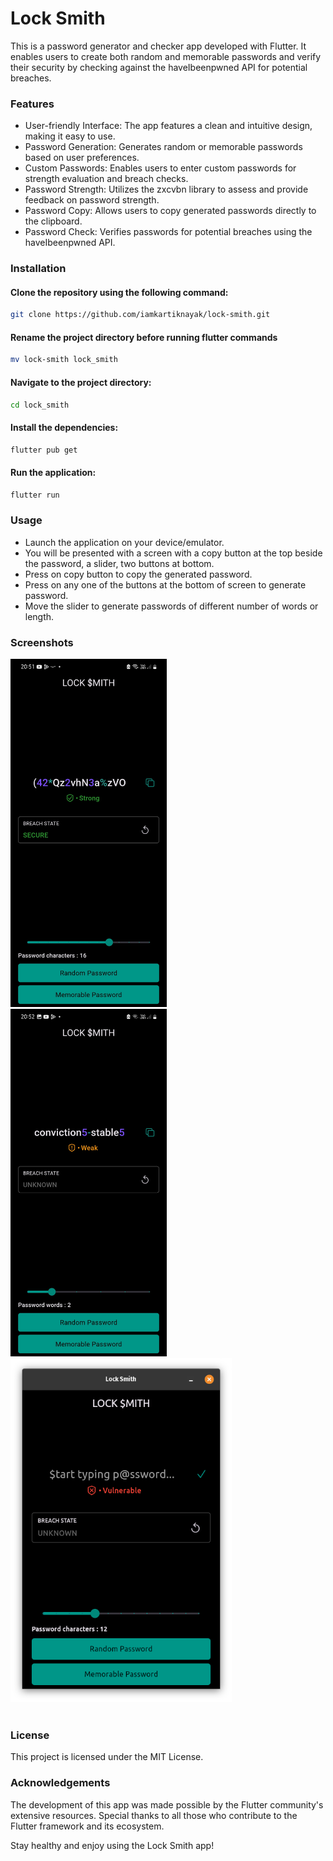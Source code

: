 # Lock Smith

This is a password generator and checker app developed with Flutter. It enables users to create both random and memorable passwords and verify their security by checking against the haveIbeenpwned API for potential breaches.

### Features

- User-friendly Interface: The app features a clean and intuitive design, making it easy to use.
- Password Generation: Generates random or memorable passwords based on user preferences.
- Custom Passwords: Enables users to enter custom passwords for strength evaluation and breach checks.
- Password Strength: Utilizes the zxcvbn library to assess and provide feedback on password strength.
- Password Copy: Allows users to copy generated passwords directly to the clipboard.
- Password Check: Verifies passwords for potential breaches using the haveIbeenpwned API.

### Installation

#### Clone the repository using the following command:

```bash
git clone https://github.com/iamkartiknayak/lock-smith.git
```

#### Rename the project directory before running flutter commands

```bash
mv lock-smith lock_smith
```

#### Navigate to the project directory:

```bash
cd lock_smith
```

#### Install the dependencies:

```bash
flutter pub get
```

#### Run the application:

```bash
flutter run
```

### Usage

- Launch the application on your device/emulator.
- You will be presented with a screen with a copy button at the top beside the password, a slider, two buttons at bottom.
- Press on copy button to copy the generated password.
- Press on any one of the buttons at the bottom of screen to generate password.
- Move the slider to generate passwords of different number of words or length.

### Screenshots

<img src="./screenshots/0.jpg" alt="Example Image" width="250">&nbsp;&nbsp;&nbsp;
<img src="./screenshots/1.jpg" alt="Example Image" width="250">&nbsp;&nbsp;&nbsp;
<img src="./screenshots/2.png" alt="Example Image" height="550"><br><br>

### License

This project is licensed under the MIT License.

### Acknowledgements

The development of this app was made possible by the Flutter community's extensive resources. Special thanks to all those who contribute to the Flutter framework and its ecosystem.

Stay healthy and enjoy using the Lock Smith app!
